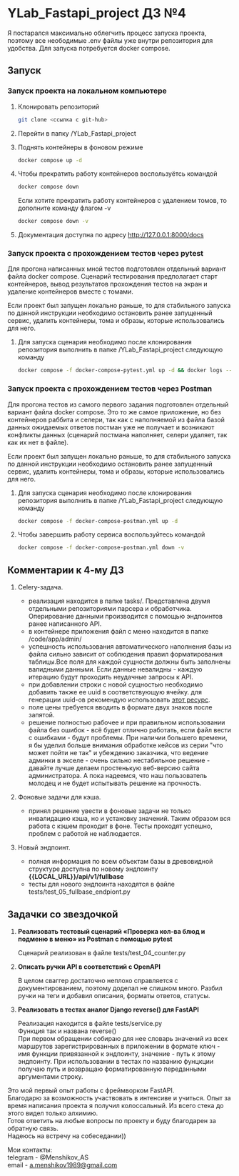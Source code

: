# YLab_Fastapi_project ДЗ №4

Я постарался максимально облегчить процесс запуска проекта, поэтому все неободимые .env файлы уже внутри репозитория для удобства. Для запуска потребуется docker compose.

## Запуск

### **Запуск проекта на локальном компьютере**

1. Клонировать репозиторий

    ```bash
    git clone <ссылка с git-hub>
    ```

2. Перейти в папку /YLab_Fastapi_project

3. Поднять контейнеры в фоновом режиме

    ```bash
    docker compose up -d
    ```

4. Чтобы прекратить работу контейнеров воспользуётсь командой

    ```bash
    docker compose down
    ```

    Если хотите прекратить работу контейнеров с удалением томов, то дополните команду флагом -v

    ```bash
    docker compose down -v
    ```

5. Документация доступна по адресу <http://127.0.0.1:8000/docs>

### **Запуск проекта с прохождением тестов через pytest**

Для прогона написанных мной тестов подготовлен отдельный вариант файла docker compose.
Сценарий тестирования предполагает старт контейнеров, вывод результатов прохождения тестов на экран и удаление контейнеров вместе с томами.

Если проект был запущен локально раньше, то для стабильного запуска по данной инструкции необходимо остановить ранее запущенный сервис, удалить контейнеры, тома и образы, которые использовались для него.

1. Для запуска сценария необходимо после клонирования репозитория выполнить в папке /YLab_Fastapi_project следующую команду

    ```bash
    docker compose -f docker-compose-pytest.yml up -d && docker logs --follow backend && docker compose -f docker-compose-pytest.yml down -v
    ```

### **Запуск проекта с прохождением тестов через Postman**

Для прогона тестов из самого первого задания подготовлен отдельный вариант файла docker compose.
Это то же самое приложение, но без контейнеров раббита и селери, так как с наполняемой из файла базой данных ожидаемых ответов постман уже не получает и возникают конфликты данных (сценарий постмана наполняет, селери удаляет, так как их нет в файле).

Если проект был запущен локально раньше, то для стабильного запуска по данной инструкции необходимо остановить ранее запущенный сервис, удалить контейнеры, тома и образы, которые использовались для него.

1. Для запуска сценария необходимо после клонирования репозитория выполнить в папке /YLab_Fastapi_project следующую команду

    ```bash
    docker compose -f docker-compose-postman.yml up -d
    ```

2. Чтобы завершить работу сервиса воспользуйтесь командой

    ```bash
    docker compose -f docker-compose-postman.yml down -v
    ```

## Комментарии к 4-му ДЗ

1. Celery-задача.

    - реализация находится в папке tasks/. Представлена двумя отдельными репозиториями парсера и обработчика. Оперирование данными производится с помощью эндпоинтов ранее написанного API.
    - в контейнере приложения файл с меню находится в папке /code/app/admin/
    - успешность использования автоматического наполнения базы из файла сильно зависит от соблюдения правил форматирования таблицы.Все поля для каждой сущности должны быть заполнены валидными данными. Если данные невалидны - каждую итерацию будут проходить неудачные запросы к API.
    - при добавлении строки с новой сущностью необходимо добавить также ее uuid в соответствующую ячейку. для генерации uuid-ов рекомендую использовать [этот ресурс](https://www.uuidgenerator.net/).
    - поле цены требуется вводить в формате двух знаков после запятой.
    - решение полностью рабочее и при правильном использовании файла без ошибок - всё будет отлично работать, если файл вести с ошибками - будут проблемы. При наличии большего времени, я бы уделил больше внимания обработке кейсов из серии "что может пойти не так" и убеждению заказчика, что ведение админки в экселе - очень сильно нестабильное решение - давайте лучше делаем простенькую веб-версию сайта администратора. А пока надеемся, что наш пользователь молодец и не будет испытывать решение на прочность.

2. Фоновые задачи для кэша.

    - принял решение увести в фоновые задачи не только инвалидацию кэша, но и установку значений. Таким образом вся работа с кэшем проходит в фоне. Тесты проходят успешно, проблем с работой не наблюдается.

3. Новый эндпоинт.

    - полная информация по всем объектам базы в древовидной структуре доступна по новому эндпоинту  
    **{{LOCAL_URL}}/api/v1/fullbase**
    - тесты для нового эндпоинта находятся в файле tests/test_05_fullbase_endpiont.py

## Задачки со звездочкой

1. **Реализовать тестовый сценарий «Проверка кол-ва блюд и подменю в меню» из Postman с помощью pytest**

    Сценарий реализован в файле tests/test_04_counter.py

2. **Описать ручки API в соответствий c OpenAPI**

    В целом сваггер достаточно неплохо справляется с документированием, поэтому доделал не слишком много. Разбил ручки на теги и добавил описания, форматы ответов, статусы.

3. **Реализовать в тестах аналог Django reverse() для FastAPI**

    Реализация находится в файле tests/service.py  
    Функция так и названа reverse()  
    При первом обращении собираю для нее словарь значений из всех маршрутов зарегистрированных в приложении в формате ключ - имя функции привязанной к эндпоинту, значение - путь к этому эндпоинту. При использовании в тестах по названию фунцкции получаю путь и возвращаю форматированную переданными аргументами строку.

Это мой первый опыт работы с фреймворком FastAPI.  
Благодарю за возможность участвовать в интенсиве и учиться. Опыт за время написания проекта я получил колоссальный. Из всего стека до этого видел только алхимию.  
Готов ответить на любые вопросы по проекту и буду благодарен за обратную связь.  
Надеюсь на встречу на собеседании))  

Мои контакты:  
telegram - @Menshikov_AS  
email - <a.menshikov1989@gmail.com>
